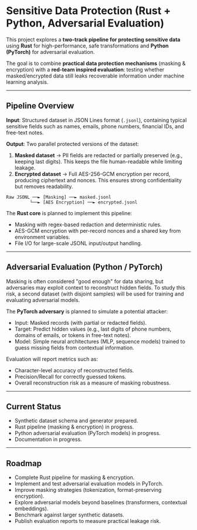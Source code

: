 # Sensitive Data Protection (Rust + Python, Adversarial Evaluation)

This project explores a **two-track pipeline for protecting sensitive data** using **Rust** for high-performance, safe transformations and **Python (PyTorch)** for adversarial evaluation.  

The goal is to combine **practical data protection mechanisms** (masking & encryption) with a **red-team inspired evaluation**: testing whether masked/encrypted data still leaks recoverable information under machine learning analysis.

---

## Pipeline Overview

**Input**: Structured dataset in JSON Lines format (`.jsonl`), containing typical sensitive fields such as names, emails, phone numbers, financial IDs, and free-text notes.

**Output**: Two parallel protected versions of the dataset:
1. **Masked dataset** → PII fields are redacted or partially preserved (e.g., keeping last digits). This keeps the file human-readable while limiting leakage.
2. **Encrypted dataset** → Full AES-256-GCM encryption per record, producing ciphertext and nonces. This ensures strong confidentiality but removes readability.

```
Raw JSONL ──► [Masking] ──► masked.jsonl
         └──► [AES Encryption] ──► encrypted.jsonl
```

The **Rust core** is planned to implement this pipeline:
- Masking with regex-based redaction and deterministic rules.  
- AES-GCM encryption with per-record nonces and a shared key from environment variables.  
- File I/O for large-scale JSONL input/output handling.

---

## Adversarial Evaluation (Python / PyTorch)

Masking is often considered "good enough" for data sharing, but adversaries may exploit context to reconstruct hidden fields. To study this risk, a second dataset (with disjoint samples) will be used for training and evaluating adversarial models.

The **PyTorch adversary** is planned to simulate a potential attacker:
- Input: Masked records (with partial or redacted fields).  
- Target: Predict hidden values (e.g., last digits of phone numbers, domains of emails, or tokens in free-text notes).  
- Model: Simple neural architectures (MLP, sequence models) trained to guess missing fields from contextual information.  

Evaluation will report metrics such as:
- Character-level accuracy of reconstructed fields.  
- Precision/Recall for correctly guessed tokens.  
- Overall reconstruction risk as a measure of masking robustness.  

---

## Current Status
- Synthetic dataset schema and generator prepared.  
- Rust pipeline (masking & encryption) in progress.  
- Python adversarial evaluation (PyTorch models) in progress.  
- Documentation in progress.  

---

## Roadmap
- Complete Rust pipeline for masking & encryption.  
- Implement and test adversarial evaluation models in PyTorch.  
- Improve masking strategies (tokenization, format-preserving encryption).  
- Explore adversarial models beyond baselines (transformers, contextual embeddings).  
- Benchmark against larger synthetic datasets.  
- Publish evaluation reports to measure practical leakage risk.  
